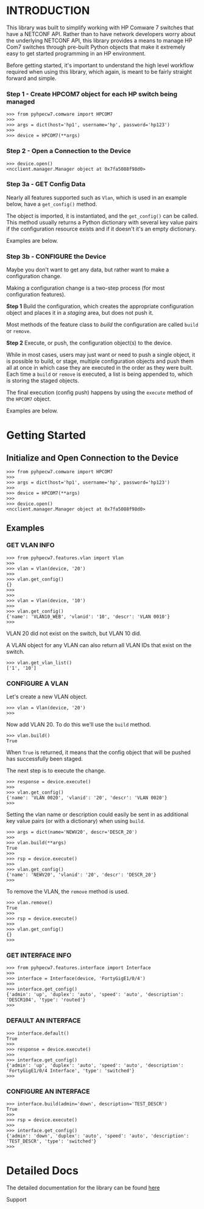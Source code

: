 # INTRODUCTION

This library was built to simplify working with HP Comware 7 switches that have a NETCONF API.  Rather than to have network developers worry about the underlying NETCONF API, this library provides a means to manage HP Com7 switches through pre-built Python objects that make it extremely easy to get started programming in an HP environment.

Before getting started, it's important to understand the high level workflow required when using this library, which again, is meant to be fairly straight forward and simple.


### Step 1 - Create HPCOM7 object for each HP switch being managed

```
>>> from pyhpecw7.comware import HPCOM7
>>> 
>>> args = dict(host='hp1', username='hp', password='hp123')
>>> 
>>> device = HPCOM7(**args)
```

### Step 2 - Open a Connection to the Device

```
>>> device.open()
<ncclient.manager.Manager object at 0x7fa5088f98d0>
```

### Step 3a - GET Config Data

Nearly all features supported such as `Vlan`, which is used in an example below, have a `get_config()` method.

The object is imported, it is instantiated, and the `get_config()` can be called.  This method usually returns a Python dictionary with several key value pairs if the configuration resource exists and if it doesn't it's an empty dictionary.

Examples are below.

### Step 3b - CONFIGURE the Device

Maybe you don't want to get any data, but rather want to make a configuration change.

Making a configuration change is a two-step process (for most configuration features).

**Step 1** 
Build the configuration, which creates the appropriate configuration object and places it in a *staging* area, but does not push it.

Most methods of the feature class to *build* the configuration are called `build` or `remove`.  

**Step 2**
Execute, or push, the configuration object(s) to the device.

While in most cases, users may just want or need to push a single object, it is possible to build, or stage, multiple configuration objects and push them all at once in which case they are executed in the order as they were built.  Each time a `build` or `remove` is executed, a list is being appended to, which is storing the staged objects.

The final execution (config push) happens by using the `execute` method of the `HPCOM7` object.

Examples are below.

# Getting Started

## Initialize and Open Connection to the Device

```
>>> from pyhpecw7.comware import HPCOM7
>>> 
>>> args = dict(host='hp1', username='hp', password='hp123')
>>> 
>>> device = HPCOM7(**args)
>>> 
>>> device.open()
<ncclient.manager.Manager object at 0x7fa5088f98d0>
```

## Examples

### GET VLAN INFO

```
>>> from pyhpecw7.features.vlan import Vlan
>>> 
>>> vlan = Vlan(device, '20')
>>> 
>>> vlan.get_config()
{}
>>> 
>>> 
>>> vlan = Vlan(device, '10')
>>> 
>>> vlan.get_config()
{'name': 'VLAN10_WEB', 'vlanid': '10', 'descr': 'VLAN 0010'}
>>> 
```

VLAN 20 did not exist on the switch, but VLAN 10 did.

A VLAN object for any VLAN can also return all VLAN IDs that exist on the switch.

```
>>> vlan.get_vlan_list()
['1', '10']
```

### CONFIGURE A VLAN

Let's create a new VLAN object.

```
>>> vlan = Vlan(device, '20')
>>> 
```

Now add VLAN 20.  To do this we'll use the `build` method.

```
>>> vlan.build()
True
```

When `True` is returned, it means that the config object that will be pushed has successfully been staged.

The next step is to execute the change.

```
>>> response = device.execute()
>>> 
>>> vlan.get_config()
{'name': 'VLAN 0020', 'vlanid': '20', 'descr': 'VLAN 0020'}
>>> 
```

Setting the vlan name or description could easily be sent in as additional key value pairs (or with a dictionary) when using `build`.

```
>>> args = dict(name='NEWV20', descr='DESCR_20')
>>> 
>>> vlan.build(**args)
True
>>> 
>>> rsp = device.execute()
>>> 
>>> vlan.get_config()
{'name': 'NEWV20', 'vlanid': '20', 'descr': 'DESCR_20'}
>>> 

```

To remove the VLAN, the `remove` method is used.

```
>>> vlan.remove()
True
>>> 
>>> rsp = device.execute()
>>> 
>>> vlan.get_config()
{}
>>> 
```

### GET INTERFACE INFO

```
>>> from pyhpecw7.features.interface import Interface
>>> 
>>> interface = Interface(device, 'FortyGigE1/0/4')
>>> 
>>> interface.get_config()
{'admin': 'up', 'duplex': 'auto', 'speed': 'auto', 'description': 'DESCR104', 'type': 'routed'}
>>>
```

### DEFAULT AN INTERFACE

```
>>> interface.default()
True
>>> 
>>> response = device.execute()
>>> 
>>> interface.get_config()
{'admin': 'up', 'duplex': 'auto', 'speed': 'auto', 'description': 'FortyGigE1/0/4 Interface', 'type': 'switched'}
>>> 
```

### CONFIGURE AN INTERFACE

```
>>> interface.build(admin='down', description='TEST_DESCR')
True
>>> 
>>> rsp = device.execute()
>>> 
>>> interface.get_config()
{'admin': 'down', 'duplex': 'auto', 'speed': 'auto', 'description': 'TEST_DESCR', 'type': 'switched'}
>>> 

```


# Detailed Docs
The detailed documentation for the library can be found [here](http://pyhpecw7.readthedocs.org/en/latest/index.html#)

Support

